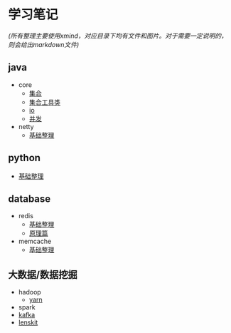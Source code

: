 # 学习笔记 #
_(所有整理主要使用xmind，对应目录下均有文件和图片。对于需要一定说明的，则会给出markdown文件)_
## java ##
* core
	* [集合](https://github.com/NotBadPad/learn-note/blob/master/java/core/collection.md)
	* [集合工具类](https://github.com/NotBadPad/learn-note/blob/master/java/core/collection-tool.md)
	* [io](https://github.com/NotBadPad/learn-note/blob/master/java/core/io.md)
	* [并发](https://github.com/NotBadPad/learn-note/blob/master/java/core/java-concurrent.md)  
* netty
	* [基础整理](https://raw.githubusercontent.com/NotBadPad/learn-note/master/java/netty/netty.png)

## python ##
* [基础整理](https://raw.githubusercontent.com/NotBadPad/learn-note/master/python/python.png)

## database ##
* redis
	* [基础整理](https://raw.githubusercontent.com/NotBadPad/learn-note/master/database/redis/redis.png)
	* [原理篇](https://raw.githubusercontent.com/NotBadPad/learn-note/master/)
* memcache
	* [基础整理](https://raw.githubusercontent.com/NotBadPad/learn-note/master/database/memcache/memcache.png)

## 大数据/数据挖掘 ##
* hadoop
	* [yarn](https://github.com/NotBadPad/learn-note/blob/master/bigdata/hadoop/yarn/YARN.png)
* spark
* [kafka](https://raw.githubusercontent.com/NotBadPad/learn-note/master/bigdata/kafka/kafka.png)
* [lenskit](https://raw.githubusercontent.com/NotBadPad/learn-note/master/bigdata/lenskit/lenskit.png)